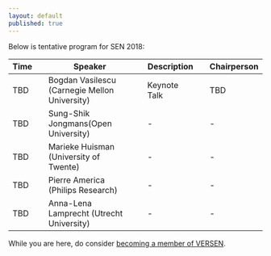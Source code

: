 ```yaml
---
layout: default
published: true
---
```


Below is tentative program for SEN 2018:

| Time | | Speaker | | Description | | Chairperson | 
|----- |-| ------  |-| ----------- |-| ----------- |
| TBD | | Bogdan Vasilescu (Carnegie Mellon University) | | Keynote Talk | | TBD |
| TBD | | Sung-Shik Jongmans(Open University) | | - | | - |  
| TBD | | Marieke Huisman (University of Twente) | | - |  | - |
| TBD | | Pierre America (Philips Research) | | - | |  - | 
| TBD | | Anna-Lena Lamprecht (Utrecht University) | | - | | - | 



While you are here, do consider [becoming a member of VERSEN](http://www.versen.nl/register).
